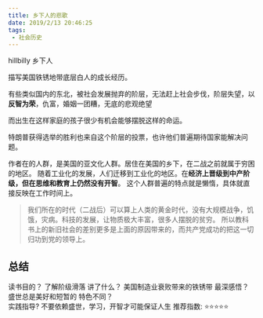 ```yaml
---
title: 乡下人的悲歌
date: 2019/2/13 20:46:25
tags:
 - 社会历史 
---
```

hillbilly 乡下人

描写美国铁锈地带底层白人的成长经历。

有些类似国内的东北，被社会发展抛弃的阶层，无法赶上社会步伐，阶层失望，以**反智为荣**，仇富，婚姻一团糟，无底的悲观绝望

而出生在这样家庭的孩子很少有机会能够摆脱这样的命运。

<!-- more -->

特朗普获得选举的胜利也来自这个阶层的投票，也许他们普遍期待国家能解决问题。 

作者在的人群，是美国的亚文化人群。居住在美国的乡下，在二战之前就属于穷困的地区。
随着工业化的发展，人们迁移到工业化的地区。在**经济上晋级到中产阶级，但在思维和教育上仍然没有开智**。 这个人群普遍的特点就是懒惰，具体就直接反映在工作时间上。
> 我们所在的时代（二战后）可以算上人类的黄金时代，没有大规模战争，饥饿，灾病。科技的发展，让物质极大丰富，很多人摆脱的贫穷。
> 所以教科书上的新旧社会的差别更多是上面的原因带来的，而共产党成功的把这一切归功到党的领导上。

## 总结
读书目的？ 了解阶级滑落 
讲了什么？ 美国制造业衰败带来的铁锈带
最深感悟？ 盛世总是美好和短暂的 
特色不同？  
实践指导?  不要依赖盛世，学习，开智才可能保证人生
推荐指数:  ⭐️⭐️⭐⭐⭐  ️ 
